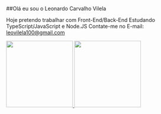 ##Olá eu sou o Leonardo Carvalho Vilela

Hoje pretendo trabalhar com Front-End/Back-End
Estudando TypeScript/JavaScript e Node.JS
Contate-me no E-mail: leovilela100@gmail.com

 <div>
  <a href="https://github.com/leonardovilela100">
  <img height="180em" src="https://github-readme-stats.vercel.app/api?username=leonardovilela100&show_icons=true&theme=dark&include_all_commits=true&count_private=true"/>
  <img height="180em" src="https://github-readme-stats.vercel.app/api/top-langs/?username=leonardovilela100&layout=compact&langs_count=7&theme=dark"/>
</div>








